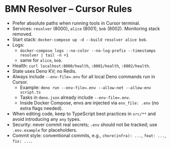 # BMN Resolver – Cursor Rules

- Prefer absolute paths when running tools in Cursor terminal.
- Services: `resolver` (8000), `alice` (8001), `bob` (8002). Monitoring stack removed.
- Start stack: `docker-compose up -d --build resolver alice bob`.
- Logs:
  - `docker-compose logs --no-color --no-log-prefix --timestamps resolver | tail -n +1`
  - same for `alice`, `bob`.
- Health: `curl localhost:8000/health`, `:8001/health`, `:8002/health`.
- State uses Deno KV; no Redis.
- Always include `--env-file=.env` for all local Deno commands run in Cursor.
  - Example: `deno run --env-file=.env --allow-net --allow-env script.ts`
  - Tasks in `deno.json` already include `--env-file=.env`.
  - Inside Docker Compose, envs are injected via `env_file: .env` (no extra flags needed).
- When editing code, keep to TypeScript best practices in `src/**` and avoid introducing any `any` types.
- Security: never commit real secrets; `.env` should not be tracked; use `.env.example` for placeholders.
- Commit style: conventional commits, e.g., `chore(infra): ...`, `feat: ...`, `fix: ...`.



